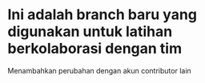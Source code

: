 # Ini adalah branch baru yang digunakan untuk latihan berkolaborasi dengan tim
Menambahkan perubahan dengan akun contributor lain
